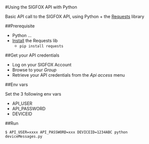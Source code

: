 #Using the SIGFOX API with Python

Basic API call to the SIGFOX API, using Python + the [Requests](http://docs.python-requests.org/en/latest/) library

##Prerequisite

* Python ...
* [Install](http://docs.python-requests.org/en/latest/user/install/#install) the Requests lib
	* `pip install requests`

##Get your API credentials

* Log on your SIGFOX Account
* Browse to your _Group_
* Retrieve your API credentials from the _Api access_ menu

##Env vars

Set the 3 following env vars
* API_USER
* API_PASSWORD
* DEVICEID

##Run

```
$ API_USER=xxxx API_PASSWORD=xxx DEVICEID=1234ABC python deviceMessages.py
```


